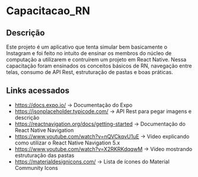 # Capacitacao_RN

## Descrição
Este projeto é um aplicativo que tenta simular bem basicamente o Instagram e foi feito no intuito de ensinar os membros do núcleo de computação a utilizarem e contruírem um projeto em React Native. Nessa capacitação foram ensinados os conceitos básicos de RN, navegação entre telas, consumo de API Rest, estruturação de pastas e boas práticas.

## Links acessados
 - https://docs.expo.io/ -> Documentação do Expo
 - https://jsonplaceholder.typicode.com/ -> API Rest para pegar imagens e descrição 
 - https://reactnavigation.org/docs/getting-started -> Documentação do React Native Navigation
 - https://www.youtube.com/watch?v=nQVCkqvU1uE -> Vídeo explicando como utilizar o React Native Navigation 5.x
 - https://www.youtube.com/watch?v=X2RKRKdqqwM -> Vídeo mostrando estruturação das pastas
 - https://materialdesignicons.com/ -> Lista de ícones do Material Community Icons


